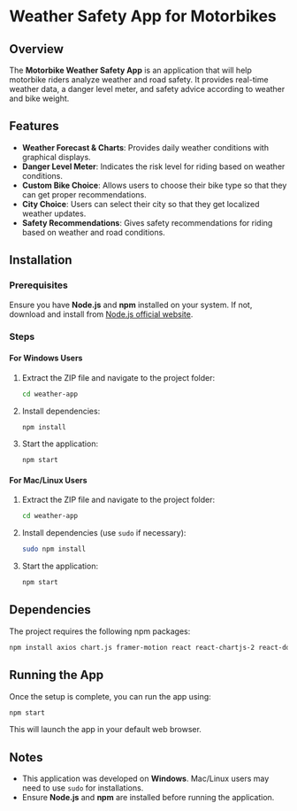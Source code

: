 # Weather Safety App for Motorbikes

## Overview
The **Motorbike Weather Safety App** is an application that will help motorbike riders analyze weather and road safety. It provides real-time weather data, a danger level meter, and safety advice according to weather and bike weight.

## Features
- **Weather Forecast & Charts**: Provides daily weather conditions with graphical displays.
- **Danger Level Meter**: Indicates the risk level for riding based on weather conditions.
- **Custom Bike Choice**: Allows users to choose their bike type so that they can get proper recommendations.
- **City Choice**: Users can select their city so that they get localized weather updates.
- **Safety Recommendations**: Gives safety recommendations for riding based on weather and road conditions.

## Installation
### Prerequisites
Ensure you have **Node.js** and **npm** installed on your system. If not, download and install from [Node.js official website](https://nodejs.org/en/download).

### Steps
#### **For Windows Users**
1. Extract the ZIP file and navigate to the project folder:
   ```sh
   cd weather-app
   ```
2. Install dependencies:
   ```sh
   npm install
   ```
3. Start the application:
   ```sh
   npm start
   ```

#### **For Mac/Linux Users**
1. Extract the ZIP file and navigate to the project folder:
   ```sh
   cd weather-app
   ```
2. Install dependencies (use `sudo` if necessary):
   ```sh
   sudo npm install
   ```
3. Start the application:
   ```sh
   npm start
   ```

## Dependencies
The project requires the following npm packages:
```sh
npm install axios chart.js framer-motion react react-chartjs-2 react-dom react-scripts react-select web-vitals
```

## Running the App
Once the setup is complete, you can run the app using:
```sh
npm start
```
This will launch the app in your default web browser.

## Notes
- This application was developed on **Windows**. Mac/Linux users may need to use `sudo` for installations.
- Ensure **Node.js** and **npm** are installed before running the application.
